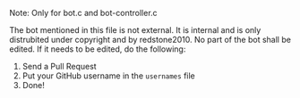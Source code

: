 Note: Only for bot.c and bot-controller.c

The bot mentioned in this file is not external. It is internal and is 
only distrubited under copyright and by redstone2010. No part of the bot shall be edited. If it needs to be edited, do the following:

  1. Send a Pull Request
  2. Put your GitHub username in the `usernames` file
  3. Done!
